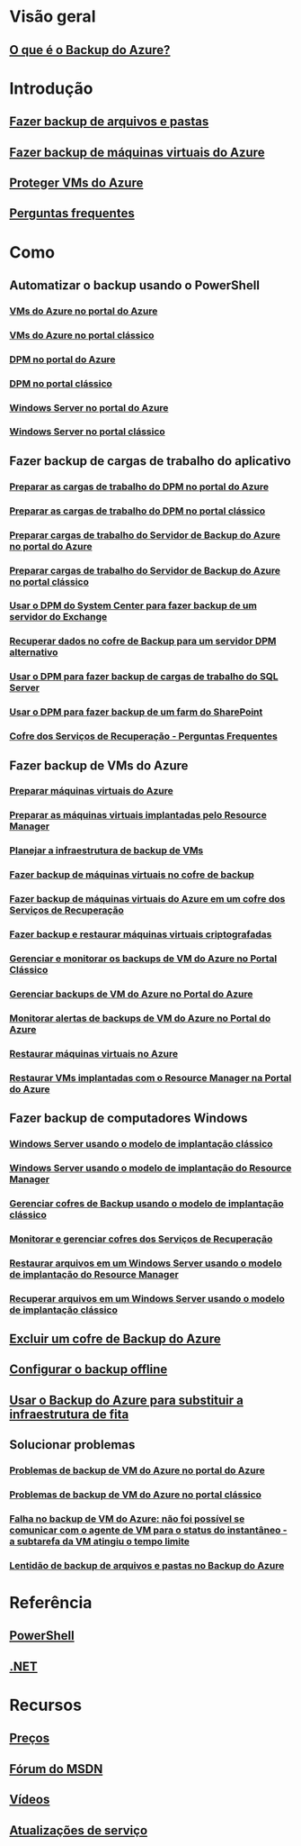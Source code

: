 # Visão geral
## [O que é o Backup do Azure?](backup-introduction-to-azure-backup.md)
# Introdução
## [Fazer backup de arquivos e pastas](backup-try-azure-backup-in-10-mins.md)
## [Fazer backup de máquinas virtuais do Azure](backup-azure-vms-first-look.md)
## [Proteger VMs do Azure](backup-azure-vms-first-look-arm.md)
## [Perguntas frequentes](backup-azure-backup-faq.md)
# Como
## Automatizar o backup usando o PowerShell
### [VMs do Azure no portal do Azure](backup-azure-vms-automation.md)
### [VMs do Azure no portal clássico](backup-azure-vms-classic-automation.md)
### [DPM no portal do Azure](backup-dpm-automation.md)
### [DPM no portal clássico](backup-dpm-automation-classic.md)
### [Windows Server no portal do Azure](backup-client-automation.md)
### [Windows Server no portal clássico](backup-client-automation-classic.md)
## Fazer backup de cargas de trabalho do aplicativo
### [Preparar as cargas de trabalho do DPM no portal do Azure](backup-azure-dpm-introduction.md)
### [Preparar as cargas de trabalho do DPM no portal clássico](backup-azure-dpm-introduction-classic.md)
### [Preparar cargas de trabalho do Servidor de Backup do Azure no portal do Azure](backup-azure-microsoft-azure-backup.md)
### [Preparar cargas de trabalho do Servidor de Backup do Azure no portal clássico](backup-azure-microsoft-azure-backup-classic.md)
### [Usar o DPM do System Center para fazer backup de um servidor do Exchange](backup-azure-backup-exchange-server.md)
### [Recuperar dados no cofre de Backup para um servidor DPM alternativo](backup-azure-alternate-dpm-server.md)
### [Usar o DPM para fazer backup de cargas de trabalho do SQL Server](backup-azure-backup-sql.md)
### [Usar o DPM para fazer backup de um farm do SharePoint](backup-azure-backup-sharepoint.md)
### [Cofre dos Serviços de Recuperação - Perguntas Frequentes](backup-azure-backup-ibiza-faq.md)
## Fazer backup de VMs do Azure
### [Preparar máquinas virtuais do Azure](backup-azure-vms-prepare.md)
### [Preparar as máquinas virtuais implantadas pelo Resource Manager](backup-azure-arm-vms-prepare.md)
### [Planejar a infraestrutura de backup de VMs](backup-azure-vms-introduction.md)
### [Fazer backup de máquinas virtuais no cofre de backup](backup-azure-vms.md)
### [Fazer backup de máquinas virtuais do Azure em um cofre dos Serviços de Recuperação](backup-azure-arm-vms.md)
### [Fazer backup e restaurar máquinas virtuais criptografadas](backup-azure-vms-encryption.md)
### [Gerenciar e monitorar os backups de VM do Azure no Portal Clássico](backup-azure-manage-vms-classic.md)
### [Gerenciar backups de VM do Azure no Portal do Azure](backup-azure-manage-vms.md)
### [Monitorar alertas de backups de VM do Azure no Portal do Azure](backup-azure-monitor-vms.md)
### [Restaurar máquinas virtuais no Azure](backup-azure-restore-vms.md)
### [Restaurar VMs implantadas com o Resource Manager na Portal do Azure](backup-azure-arm-restore-vms.md)
## Fazer backup de computadores Windows
### [Windows Server usando o modelo de implantação clássico](backup-configure-vault-classic.md)
### [Windows Server usando o modelo de implantação do Resource Manager](backup-configure-vault.md)
### [Gerenciar cofres de Backup usando o modelo de implantação clássico](backup-azure-manage-windows-server-classic.md)
### [Monitorar e gerenciar cofres dos Serviços de Recuperação](backup-azure-manage-windows-server.md)
### [Restaurar arquivos em um Windows Server usando o modelo de implantação do Resource Manager](backup-azure-restore-windows-server.md)
### [Recuperar arquivos em um Windows Server usando o modelo de implantação clássico](backup-azure-restore-windows-server-classic.md)

## [Excluir um cofre de Backup do Azure](backup-azure-delete-vault.md)
## [Configurar o backup offline](backup-azure-backup-import-export.md)
## [Usar o Backup do Azure para substituir a infraestrutura de fita](backup-azure-backup-cloud-as-tape.md)
## Solucionar problemas
### [Problemas de backup de VM do Azure no portal do Azure](backup-azure-vms-troubleshoot.md)
### [Problemas de backup de VM do Azure no portal clássico](backup-azure-vms-troubleshoot-classic.md)
### [Falha no backup de VM do Azure: não foi possível se comunicar com o agente de VM para o status do instantâneo - a subtarefa da VM atingiu o tempo limite](backup-azure-troubleshoot-vm-backup-fails-snapshot-timeout.md)
### [Lentidão de backup de arquivos e pastas no Backup do Azure](backup-azure-troubleshoot-slow-backup-performance-issue.md)

# Referência
## [PowerShell](/powershell/resourcemanager/azurerm.recoveryservices.backup/v2.3.0/azurerm.recoveryservices.backup)
## [.NET](/dotnet/api/microsoft.azure.management.recoveryservices.backup)

# Recursos
## [Preços](https://azure.microsoft.com/pricing/details/backup/)
## [Fórum do MSDN](https://social.msdn.microsoft.com/Forums/en-US/home?forum=windowsazureonlinebackup) 
## [Vídeos](https://azure.microsoft.com/documentation/videos/index/?services=backup) 
## [Atualizações de serviço](https://azure.microsoft.com/updates/?product=backup)


<!--HONumber=Dec16_HO2-->



